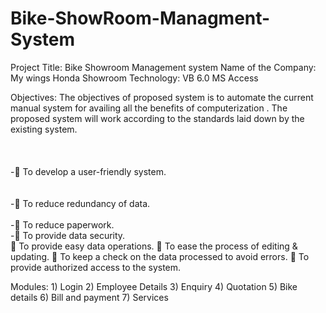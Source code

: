 # Bike-ShowRoom-Managment-System
Project Title: Bike Showroom Management system
Name of the Company: My wings Honda Showroom
Technology: VB 6.0
              MS Access

Objectives: The objectives of proposed system is to
automate the current manual system for
availing all the benefits of computerization .
The proposed system will work according to
the standards laid down by the existing
system. <br /> <br /> <br /> <br />
    - To develop a user-friendly system. <br /> <br /> <br />
    - To reduce redundancy of data. <br /> <br />
    - To reduce paperwork. <br />
    - To provide data security. <br />
     To provide easy data operations.
     To ease the process of editing &amp;
    updating.
     To keep a check on the data processed
    to avoid errors.
     To provide authorized access to the
    system.

Modules: 
      1) Login
      2) Employee Details
      3) Enquiry
      4) Quotation
      5) Bike details
      6) Bill and payment
      7) Services

